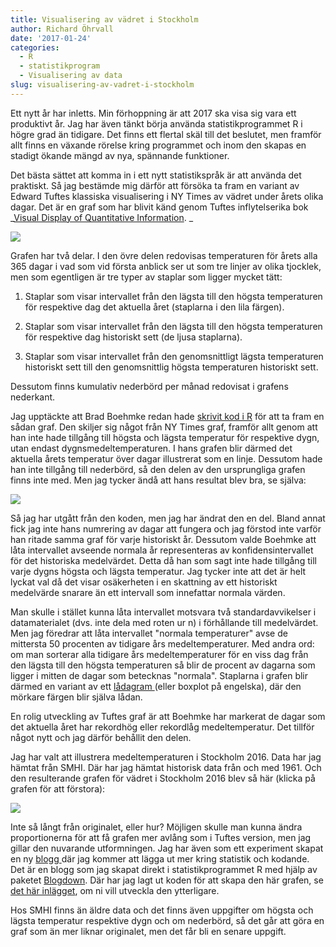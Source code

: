 ```yaml
---
title: Visualisering av vädret i Stockholm
author: Richard Öhrvall
date: '2017-01-24'
categories:
  - R
  - statistikprogram
  - Visualisering av data
slug: visualisering-av-vadret-i-stockholm
---
```


Ett nytt år har inletts. Min förhoppning är att 2017 ska visa sig vara ett produktivt år. Jag har även tänkt börja använda statistikprogrammet R i högre grad än tidigare. Det finns ett flertal skäl till det beslutet, men framför allt finns en växande rörelse kring programmet och inom den skapas en stadigt ökande mängd av nya, spännande funktioner.

Det bästa sättet att komma in i ett nytt statistikspråk är att använda det praktiskt. Så jag bestämde mig därför att försöka ta fram en variant av Edward Tuftes klassiska visualisering i NY Times av vädret under årets olika dagar. Det är en graf som har blivit känd genom Tuftes inflytelserika bok _[Visual Display of Quantitative Information](https://www.edwardtufte.com/tufte/books_vdqi). _

![](/img/wp/00014g-836.jpg)

Grafen har två delar. I den övre delen redovisas temperaturen för årets alla 365 dagar i vad som vid första anblick ser ut som tre linjer av olika tjocklek, men som egentligen är tre typer av staplar som ligger mycket tätt:

  1. Staplar som visar intervallet från den lägsta till den högsta temperaturen för respektive dag det aktuella året (staplarna i den lila färgen).

  2. Staplar som visar intervallet från den lägsta till den högsta temperaturen för respektive dag historiskt sett (de ljusa staplarna).

  3. Staplar som visar intervallet från den genomsnittligt lägsta temperaturen historiskt sett till den genomsnittlig högsta temperaturen historiskt sett.

Dessutom finns kumulativ nederbörd per månad redovisat i grafens nederkant.

Jag upptäckte att Brad Boehmke redan hade [skrivit kod i R](http://rpubs.com/bradleyboehmke/weather_graphic) för att ta fram en sådan graf. Den skiljer sig något från NY Times graf, framför allt genom att han inte hade tillgång till högsta och lägsta temperatur för respektive dygn, utan endast dygnsmedeltemperaturen. I hans grafen blir därmed det aktuella årets temperatur över dagar illustrerat som en linje. Dessutom hade han inte tillgång till nederbörd, så den delen av den ursprungliga grafen finns inte med. Men jag tycker ändå att hans resultat blev bra, se själva:

![](/img/wp/ladda-ned.png)

Så jag har utgått från den koden, men jag har ändrat den en del. Bland annat fick jag inte hans numrering av dagar att fungera och jag förstod inte varför han ritade samma graf för varje historiskt år. Dessutom valde Boehmke att låta intervallet avseende normala år representeras av konfidensintervallet för det historiska medelvärdet. Detta då han som sagt inte hade tillgång till varje dygns högsta och lägsta temperatur. Jag tycker inte att det är helt lyckat val då det visar osäkerheten i en skattning av ett historiskt medelvärde snarare än ett intervall som innefattar normala värden.

Man skulle i stället kunna låta intervallet motsvara två standardavvikelser i datamaterialet (dvs. inte dela med roten ur n) i förhållande till medelvärdet. Men jag föredrar att låta intervallet "normala temperaturer" avse de mittersta 50 procenten av tidigare års medeltemperaturer. Med andra ord: om man sorterar alla tidigare års medeltemperaturer för en viss dag från den lägsta till den högsta temperaturen så blir de procent av dagarna som ligger i mitten de dagar som betecknas "normala". Staplarna i grafen blir därmed en variant av ett [lådagram ](https://sv.wikipedia.org/wiki/L%C3%A5dagram)(eller boxplot på engelska), där den mörkare färgen blir själva lådan.

En rolig utveckling av Tuftes graf är att Boehmke har markerat de dagar som det aktuella året har rekordhög eller rekordlåg medeltemperatur. Det tillför något nytt och jag därför behållit den delen.

Jag har valt att illustrera medeltemperaturen i Stockholm 2016. Data har jag hämtat från SMHI. Där har jag hämtat historisk data från och med 1961. Och den resulterande grafen för vädret i Stockholm 2016 blev så här (klicka på grafen för att förstora):

![](/img/wp/sthm_2016x.png)

Inte så långt från originalet, eller hur? Möjligen skulle man kunna ändra proportionerna för att få grafen mer avlång som i Tuftes version, men jag gillar den nuvarande utformningen. Jag har även som ett experiment skapat en ny [blogg ](https://richardohrvall.github.io/)där jag kommer att lägga ut mer kring statistik och kodande. Det är en blogg som jag skapat direkt i statistikprogrammet R med hjälp av paketet [Blogdown](https://github.com/rstudio/blogdown). Där har jag lagt ut koden för att skapa den här grafen, se [det här inlägget](https://richardohrvall.github.io/2017/01/23/visualisering-av-temperaturen-i-stockholm-2016/), om ni vill utveckla den ytterligare.

Hos SMHI finns än äldre data och det finns även uppgifter om högsta och lägsta temperatur respektive dygn och om nederbörd, så det går att göra en graf som än mer liknar originalet, men det får bli en senare uppgift.
